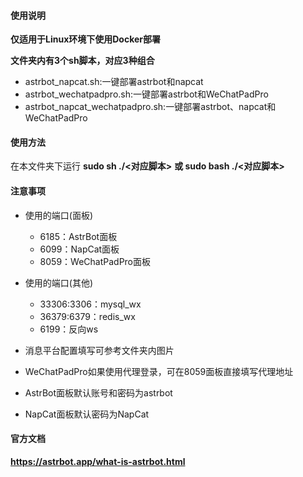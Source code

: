 #### 使用说明
**仅适用于Linux环境下使用Docker部署**

**文件夹内有3个sh脚本，对应3种组合**
- astrbot_napcat.sh:一键部署astrbot和napcat
- astrbot_wechatpadpro.sh:一键部署astrbot和WeChatPadPro
- astrbot_napcat_wechatpadpro.sh:一键部署astrbot、napcat和WeChatPadPro

#### 使用方法
在本文件夹下运行
**sudo sh ./<对应脚本>**
**或 sudo bash ./<对应脚本>**

#### 注意事项
- 使用的端口(面板)
  - 6185：AstrBot面板
  - 6099：NapCat面板
  - 8059：WeChatPadPro面板
- 使用的端口(其他)
  - 33306:3306：mysql_wx
  - 36379:6379：redis_wx
  - 6199：反向ws

- 消息平台配置填写可参考文件夹内图片
- WeChatPadPro如果使用代理登录，可在8059面板直接填写代理地址
- AstrBot面板默认账号和密码为astrbot
- NapCat面板默认密码为NapCat

#### 官方文档
**https://astrbot.app/what-is-astrbot.html**
